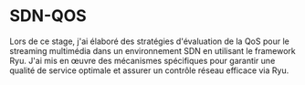 # SDN-QOS
Lors de ce stage, j'ai élaboré des stratégies d'évaluation de la QoS pour le streaming multimédia
dans un environnement SDN en utilisant le framework Ryu. J'ai mis en œuvre des mécanismes
spécifiques pour garantir une qualité de service optimale et assurer un contrôle réseau efficace
via Ryu.
